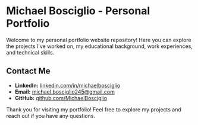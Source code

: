 # Michael Bosciglio - Personal Portfolio

Welcome to my personal portfolio website repository! Here you can explore the projects I've worked on, my educational background, work experiences, and technical skills.

## Contact Me

- **LinkedIn:** [linkedin.com/in/michaelbosciglio](linkedin.com/in/michaelbosciglio)
- **Email:** [michael.bosciglio245@gmail.com](mailto:michael.bosciglio245@gmail.com)
- **GitHub:** [github.com/MichaelBosciglio](github.com/MichaelBosciglio)

Thank you for visiting my portfolio! Feel free to explore my projects and reach out if you have any questions.
